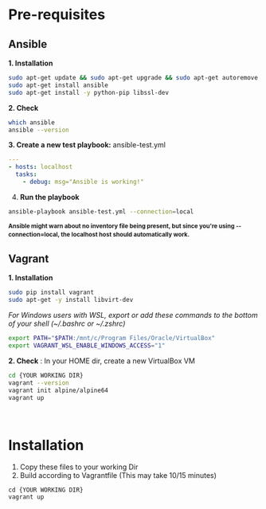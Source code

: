 # Pre-requisites

## Ansible 
**1. Installation**
```bash
sudo apt-get update && sudo apt-get upgrade && sudo apt-get autoremove
sudo apt-get install ansible
sudo apt-get install -y python-pip libssl-dev
```
**2. Check**
```bash
which ansible
ansible --version
```

**3. Create a new test playbook:** ansible-test.yml
```yaml
---
- hosts: localhost
  tasks:
    - debug: msg="Ansible is working!"
```

4. **Run the playbook**
```bash
ansible-playbook ansible-test.yml --connection=local
```
<sup>**Ansible might warn about no inventory file being present, but since you're using --connection=local, the localhost host should automatically work.**<sup><br>

## Vagrant
**1. Installation**
```bash
sudo pip install vagrant
sudo apt-get -y install libvirt-dev
```
*For Windows users with WSL, export or add these commands to the bottom of your shell (~/.bashrc or ~/.zshrc)*
```bash
export PATH="$PATH:/mnt/c/Program Files/Oracle/VirtualBox"
export VAGRANT_WSL_ENABLE_WINDOWS_ACCESS="1"
```

**2. Check** : In your HOME dir, create a new VirtualBox VM
```bash
cd {YOUR WORKING DIR}
vagrant --version
vagrant init alpine/alpine64
vagrant up
```
&nbsp;

# Installation

1. Copy these files to your working Dir  
2. Build according to Vagrantfile (This may take 10/15 minutes)
```
cd {YOUR WORKING DIR}
vagrant up
```
